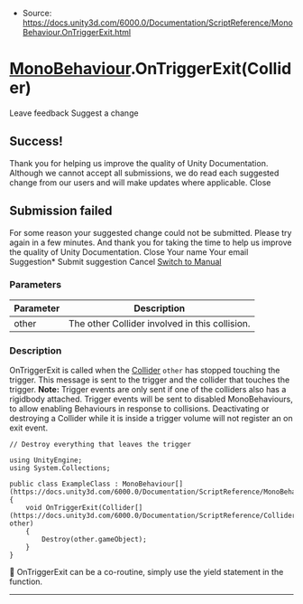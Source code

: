 * Source: https://docs.unity3d.com/6000.0/Documentation/ScriptReference/MonoBehaviour.OnTriggerExit.html

#  [MonoBehaviour](https://docs.unity3d.com/6000.0/Documentation/ScriptReference/MonoBehaviour.html).OnTriggerExit(Collider)
Leave feedback
Suggest a change
## Success!
Thank you for helping us improve the quality of Unity Documentation. Although we cannot accept all submissions, we do read each suggested change from our users and will make updates where applicable.
Close
## Submission failed
For some reason your suggested change could not be submitted. Please <a>try again</a> in a few minutes. And thank you for taking the time to help us improve the quality of Unity Documentation.
Close
Your name Your email Suggestion* Submit suggestion
Cancel
[Switch to Manual](https://docs.unity3d.com/6000.0/Documentation/Manual/class-MonoBehaviour.html "Go to MonoBehaviour Component in the Manual")
### Parameters
Parameter | Description  
---|---  
other | The other Collider involved in this collision.  
### Description
OnTriggerExit is called when the [Collider](https://docs.unity3d.com/6000.0/Documentation/ScriptReference/Collider.html) `other` has stopped touching the trigger.
This message is sent to the trigger and the collider that touches the trigger. **Note:** Trigger events are only sent if one of the colliders also has a rigidbody attached. Trigger events will be sent to disabled MonoBehaviours, to allow enabling Behaviours in response to collisions. Deactivating or destroying a Collider while it is inside a trigger volume will not register an on exit event.
```
// Destroy everything that leaves the trigger  
  
using UnityEngine;
using System.Collections;  
  
public class ExampleClass : MonoBehaviour[](https://docs.unity3d.com/6000.0/Documentation/ScriptReference/MonoBehaviour.html)
{
    void OnTriggerExit(Collider[](https://docs.unity3d.com/6000.0/Documentation/ScriptReference/Collider.html) other)
    {
        Destroy(other.gameObject);
    }
}

```

OnTriggerExit can be a co-routine, simply use the yield statement in the function.
* * *
